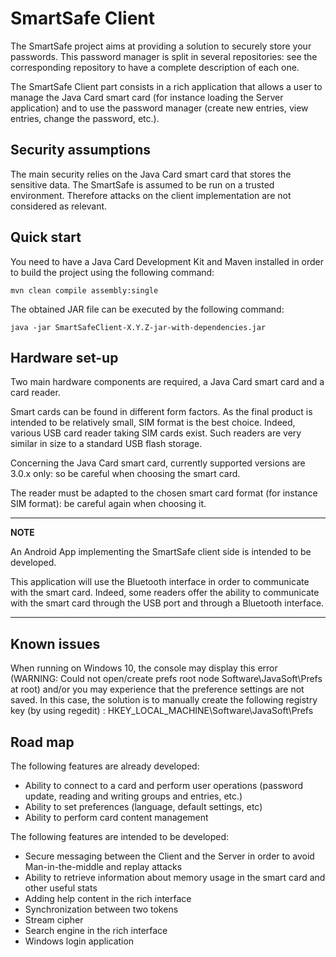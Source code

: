# SmartSafe Client

The SmartSafe project aims at providing a solution to securely store your passwords.
This password manager is split in several repositories: see the corresponding repository to have a complete description of each one.

The SmartSafe Client part consists in a rich application that allows a user to manage the Java Card smart card (for instance loading the Server application) and to use the password manager (create new entries, view entries, change the password, etc.).

## Security assumptions
The main security relies on the Java Card smart card that stores the sensitive data. The SmartSafe is assumed to be run on a trusted environment. Therefore attacks on the client implementation are not considered as relevant.

## Quick start

You need to have a Java Card Development Kit and Maven installed in order to build the project using the following command:

```
mvn clean compile assembly:single
```

The obtained JAR file can be executed by the following command:

```
java -jar SmartSafeClient-X.Y.Z-jar-with-dependencies.jar
```

## Hardware set-up

Two main hardware components are required, a Java Card smart card and a card reader.

Smart cards can be found in different form factors. As the final product is intended to be relatively small, SIM format is the best choice. Indeed, various USB card reader taking SIM cards exist. Such readers are very similar in size to a standard USB flash storage.

Concerning the Java Card smart card, currently supported versions are 3.0.x only: so be careful when choosing the smart card.

The reader must be adapted to the chosen smart card format (for instance SIM format): be careful again when choosing it.

---
**NOTE**

An Android App implementing the SmartSafe client side is intended to be developed.

This application will use the Bluetooth interface in order to communicate with the smart card. Indeed, some readers offer the ability to communicate with the smart card through the USB port and through a Bluetooth interface.

---

## Known issues

When running on Windows 10, the console may display this error (WARNING: Could not open/create prefs root node Software\JavaSoft\Prefs at root) and/or you may experience that the preference settings are not saved. In this case, the solution is to manually create the following registry key (by using regedit) : HKEY_LOCAL_MACHINE\Software\JavaSoft\Prefs

## Road map
The following features are already developed:

 - Ability to connect to a card and perform user operations (password update, reading and writing groups and entries, etc.)
 - Ability to set preferences (language, default settings, etc)
 - Ability to perform card content management

The following features are intended to be developed:

 - Secure messaging between the Client and the Server in order to avoid Man-in-the-middle and replay attacks
 - Ability to retrieve information about memory usage in the smart card and other useful stats
 - Adding help content in the rich interface
 - Synchronization between two tokens
 - Stream cipher
 - Search engine in the rich interface
 - Windows login application